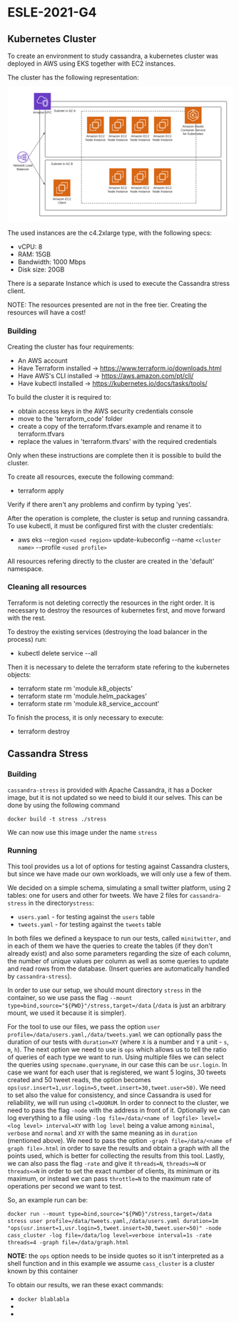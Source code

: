 # ESLE-2021-G4

## Kubernetes Cluster

To create an environment to study cassandra, a kubernetes cluster was deployed in AWS using EKS together with EC2 instances.

The cluster has the following representation:

<img src="clusterEsle.png" width=800px/>

The used instances are the c4.2xlarge type, with the following specs:
- vCPU: 8
- RAM: 15GB
- Bandwidth: 1000 Mbps
- Disk size: 20GB

There is a separate Instance which is used to execute the Cassandra stress client.

NOTE: The resources presented are not in the free tier. Creating the resources will have a cost!

### Building

Creating the cluster has four requirements:
- An AWS account
- Have Terraform installed -> https://www.terraform.io/downloads.html
- Have AWS's CLI installed -> https://aws.amazon.com/pt/cli/
- Have kubectl installed -> https://kubernetes.io/docs/tasks/tools/

To build the cluster it is required to:
- obtain access keys in the AWS security credentials console
- move to the 'terraform_code' folder
- create a copy of the terraform.tfvars.example and rename it to terraform.tfvars
- replace the values in 'terraform.tfvars' with the required credentials 

Only when these instructions are complete then it is possible to build the cluster.

To create all resources, execute the following command:
- terraform apply

Verify if there aren't any problems and confirm by typing 'yes'.

After the operation is complete, the cluster is setup and running cassandra. 
To use kubectl, it must be configured first with the cluster credentials:
- aws eks --region `<used region>` update-kubeconfig --name `<cluster name>` --profile `<used profile>`

All resources refering directly to the cluster are created in the 'default' namespace.

### Cleaning all resources

Terraform is not deleting correctly the resources in the right order. It is necessary to destroy the resources of kubernetes first, and move forward with the rest.

To destroy the existing services (destroying the load balancer in the process) run:
- kubectl delete service --all

Then it is necessary to delete the terraform state refering to the kubernetes objects:
- terraform state rm 'module.k8_objects'
- terraform state rm 'module.helm_packages'
- terraform state rm 'module.k8_service_account'

To finish the process, it is only necessary to execute:
- terraform destroy

## Cassandra Stress

### Building

`cassandra-stress` is provided with Apache Cassandra, it has a Docker image, but it is not updated so we need to biuld it our selves. This can be done by using the following command

```
docker build -t stress ./stress
```

We can now use this image under the name `stress`

### Running

This tool provides us a lot of options for testing against Cassandra clusters, but since we have made our own workloads, we will only use a few of them.

We decided on a simple schema, simulating a small twitter platform, using 2 tables: one for users and other for tweets.
We have 2 files for `cassandra-stress` in the directory`stress`:
- `users.yaml` - for testing against the `users` table
- `tweets.yaml` - for testing against the `tweets` table

In both files we defined a keyspace to run our tests, called `minitwitter`, and in each of them we have the queries to create the tables (if they don't already exist) and also some parameters regarding the size of each column, the number of unique values per column as well as some queries to update and read rows from the database. (Insert queries are automatically handled by `cassandra-stress`).

In order to use our setup, we should mount directory `stress` in the container, so we use pass the flag `--mount type=bind,source="${PWD}"/stress,target=/data` (`/data` is just an arbitrary mount, we used it because it is simpler).

For the tool to use our files, we pass the option `user profile=/data/users.yaml,/data/tweets.yaml` we can optionally pass the duration of our tests with `duration=XY` (where `X` is a number and `Y` a unit - `s`, `m`, `h`).
The next option we need to use is `ops` which allows us to tell the ratio of queries of each type we want to run. Using multiple files we can select the queries using `specname.queryname`, in our case this can be `usr.login`. In case we want for each user that is registered, we want 5 logins, 30 tweets created and 50 tweet reads, the option becomes `ops(usr.insert=1,usr.login=5,tweet.insert=30,tweet.user=50)`.
We need to set also the value for consistency, and since Cassandra is used for reliability, we will run using `cl=QUORUM`.
In order to connect to the cluster, we need to pass the flag `-node` with the address in front of it.
Optionally we can log everything to a file using `-log file=/data/<name of logfile> level=<log level> interval=XY` with `log level` being a value among `minimal`, `verbose` and `normal` and `XY` with the same meaning as in `duration` (mentioned above).
We need to pass the option `-graph file=/data/<name of graph file>.html` in order to save the results and obtain a graph with all the points used, which is better for collecting the results from this tool.
Lastly, we can also pass the flag `-rate` and give it `threads=N`, `threads>=N` or `threads<=N` in order to set the exact number of clients, its minimum or its maximum, or instead we can pass `throttle=N` to the maximum rate of operations per second we want to test.

So, an example run can be:

```
docker run --mount type=bind,source="${PWD}"/stress,target=/data stress user profile=/data/tweets.yaml,/data/users.yaml duration=1m "ops(usr.insert=1,usr.login=5,tweet.insert=30,tweet.user=50)" -node cass_cluster -log file=/data/log level=verbose interval=1s -rate threads=4 -graph file=/data/graph.html
```

**NOTE:** the `ops` option needs to be inside quotes so it isn't interpreted as a shell function and in this example we assume `cass_cluster` is a cluster known by this container

To obtain our results, we ran these exact commands:
- `docker blablabla`
-
-
